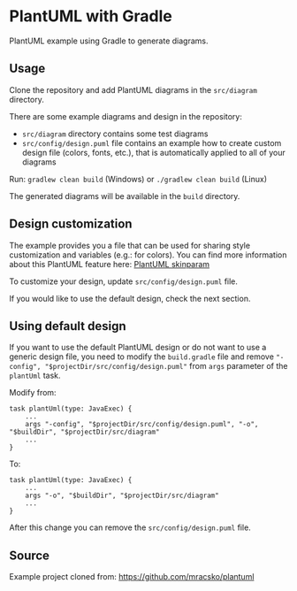 # PlantUML with Gradle
PlantUML example using Gradle to generate diagrams.

## Usage
Clone the repository and add PlantUML diagrams in the `src/diagram` directory.

There are some example diagrams and design in the repository:

- `src/diagram` directory contains some test diagrams
- `src/config/design.puml` file contains an example how to create custom design file (colors, fonts, etc.), that is automatically applied to all of your diagrams

Run: `gradlew clean build` (Windows) or `./gradlew clean build` (Linux)

The generated diagrams will be available in the `build` directory.

## Design customization
The example provides you a file that can be used for sharing style customization and variables (e.g.: for colors). You can find more information about this PlantUML feature here: [PlantUML skinparam](https://plantuml.com/skinparam)

To customize your design, update `src/config/design.puml` file.

If you would like to use the default design, check the next section.

## Using default design
If you want to use the default PlantUML design or do not want to use a generic design file, you need to modify  the `build.gradle` file and remove `"-config", "$projectDir/src/config/design.puml"` from `args` parameter of the `plantUml` task.

Modify from:
```
task plantUml(type: JavaExec) {
    ...
    args "-config", "$projectDir/src/config/design.puml", "-o", "$buildDir", "$projectDir/src/diagram"
	...
}
``` 

To:
```
task plantUml(type: JavaExec) {
    ...
    args "-o", "$buildDir", "$projectDir/src/diagram"
	...
}
```

After this change you can remove the `src/config/design.puml` file.

## Source
Example project cloned from: https://github.com/mracsko/plantuml